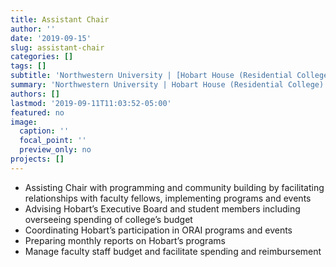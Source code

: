 ```yaml
---
title: Assistant Chair
author: ''
date: '2019-09-15'
slug: assistant-chair
categories: []
tags: []
subtitle: 'Northwestern University | [Hobart House (Residential College)](https://nuhobarthouse.weebly.com/) • Sep 2019'
summary: 'Northwestern University | Hobart House (Residential College) • Sep 2019'
authors: []
lastmod: '2019-09-11T11:03:52-05:00'
featured: no
image:
  caption: ''
  focal_point: ''
  preview_only: no
projects: []
---
```


 - Assisting Chair with programming and community building by facilitating relationships with faculty fellows, implementing programs and events
 - Advising Hobart’s Executive Board and student members including overseeing spending of college’s budget
 - Coordinating Hobart’s participation in ORAI programs and events
 - Preparing monthly reports on Hobart’s programs 
 - Manage faculty staff budget and facilitate spending and reimbursement 
 
 

